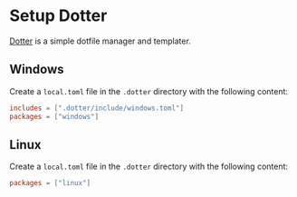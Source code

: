 # Setup Dotter

[Dotter](https://github.com/SuperCuber/dotter) is a simple dotfile manager and templater.

## Windows

Create a `local.toml` file in the `.dotter` directory with the following content:

```toml
includes = [".dotter/include/windows.toml"]
packages = ["windows"]
```

## Linux

Create a `local.toml` file in the `.dotter` directory with the following content:

```toml
packages = ["linux"]
```
